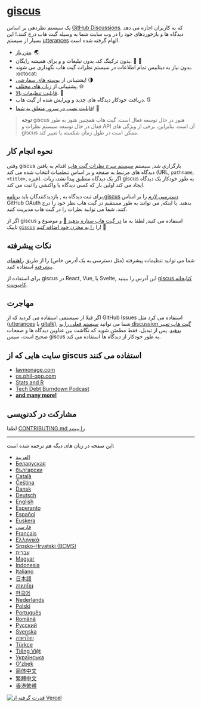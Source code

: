 # [giscus][giscus]

یک سیستم نظردهی بر اساس [GitHub Discussions][discussions]. که به کاربران اجازه می دهد دیدگاه ها و بازخوردهای خود را در وب سایت شما به وسیله گیت هاب درج کنند.! این بسیار از سیستم [utterances][utterances] الهام گرفته شده است.

- [متن باز][repo]. 🌏
- بدون ترکینگ کد، بدون تبلیغات و و برای همیشه رایگان. 📡 🚫
- بدون نیاز به دیتابیس تمام اطلاعات در سیستم نظرات گیت هاب نگهداری می شوند. :octocat:
- پشتیبانی از [پوسته های سفارشی][creating-custom-themes]! 🌗
- پشتیبانی از [زبان های مختلف][multiple-languages]. 🌐
- [قابلیت تنظیمات بالا][advanced-usage]. 🔧
- دریافت خودکار دیدگاه های جدید و ویرایش شده از گیت هاب. 🔃
- [قابلیت نصب در سرور متعلق به شما][self-hosting]! 🤳

> **توجه**
> giscus هنوز در حال توسعه فعال است. گیت هاب همچنین هنوز به طور فعال در حال توسعه سیستم نظرات و API آن است. بنابراین، برخی از ویژگی های giscus ممکن است در طول زمان شکسته یا تغییر کند.

## نحوه انجام کار

وقتی giscus بارگزاری شد, سیستم [سیستم سرچ نظرات گیت هاب][search-api] اقدام به یافتن دیدگاه های مرتبط به صفحه و بر اساس تنظمیات انتخاب شده می کند (URL, `pathname`, `<title>`, غیره). اگر یک دیدگاه منطبق پیدا نشد، ربات giscus به طور خودکار یک دیدگاه ایجاد می کند اولین بار که کسی دیدگاه یا واکنشی را ثبت می کند.

برای ثبت  دیدگاه به , بازدیدکنندگان باید [برنامه giscus][giscus-app] [دسترسی لازم][authorization] را بر اساس GitHub OAuth بدهند. یا اینکه, می توانند به طور مستقیم در گیت هاب نظر خود را درج کنند. شما می توانید نظرات را در گیت هاب مدیریت کنید.

[giscus]: https://giscus.app/fa
[discussions]: https://docs.github.com/en/discussions
[utterances]: https://github.com/utterance/utterances
[repo]: https://github.com/giscus/giscus
[advanced-usage]: https://github.com/giscus/giscus/blob/main/ADVANCED-USAGE.md
[creating-custom-themes]: https://github.com/giscus/giscus/blob/main/ADVANCED-USAGE.md#data-theme
[multiple-languages]: https://github.com/giscus/giscus/blob/main/CONTRIBUTING.md#adding-localizations
[self-hosting]: https://github.com/giscus/giscus/blob/main/SELF-HOSTING.md
[search-api]: https://docs.github.com/en/graphql/guides/using-the-graphql-api-for-discussions#search
[giscus-app]: https://github.com/apps/giscus
[authorization]: https://docs.github.com/en/developers/apps/identifying-and-authorizing-users-for-github-apps

<!-- configuration -->

اگر از giscus استفاده می کنید, لطفا به ما [در گیت هاب ستاره بدهید 🌟][repo] و موضوع و تاپیک [`giscus`][giscus-topic] را [را به مخزن خود اضافه کنید][topic-howto]! 🎉

## نکات پیشرفته

شما می توانید تنظیمات پیشرفته (مثل دسترسی به یک آدرس خاص) را از طریق  [راهنمای پیشرفته][advanced-usage] استفاده کنید.

برای استفاده از giscus در React, Vue, یا Svelte, این آدرس را ببینید [giscus کتابخانه کامپوننت][giscus-component].

## مهاجرت

اگر قبلا از سیستمی استفاده می کردید که از GitHub Issues استفاده می کرد مثل ([utterances][utterances] یا [gitalk][gitalk]), شما می توانید [سیستم فعلی را به discussion گیت هاب تغییر بدهید][convert]. پس از تبدیل، فقط مطمئن شوید که نگاشت بین عناوین دیدگاه ها و صفحات صحیح است، سپس giscus به طور خودکار از دیدگاه ها استفاده می کند.

## سایت هایی که از giscus استفاده می کنند

- [laymonage.com][laymonage-website]
- [os.phil-opp.com][os-phil-opp]
- [Stats and R][statsandr]
- [Tech Debt Burndown Podcast][techdebtburndown]
- [**and many more!**][giscus-topic]

## مشارکت در کدنویسی

لطفا [CONTRIBUTING.md را ببینید][contributing]

[giscus-component]: https://github.com/giscus/giscus-component
[repo]: https://github.com/giscus/giscus
[giscus-topic]: https://github.com/topics/giscus
[topic-howto]: https://docs.github.com/en/github/administering-a-repository/classifying-your-repository-with-topics
[advanced-usage]: https://github.com/giscus/giscus/blob/main/ADVANCED-USAGE.md
[utterances]: https://github.com/utterance/utterances
[gitalk]: https://github.com/gitalk/gitalk
[convert]: https://docs.github.com/en/discussions/managing-discussions-for-your-community/moderating-discussions#converting-an-issue-to-a-discussion
[laymonage-website]: https://laymonage.com/posts/giscus
[os-phil-opp]: https://os.phil-opp.com
[statsandr]: https://statsandr.com
[techdebtburndown]: https://techdebtburndown.com
[contributing]: https://github.com/giscus/giscus/blob/main/CONTRIBUTING.md

<!-- end -->

---

این صفحه در زبان های دیگه هم ترجمه شده است:

- [&lrm;العربية](README.ar.md)
- [Беларуская](README.be.md)
- [български](README.bg.md)
- [Català](README.ca.md)
- [Čeština](README.cs.md)
- [Dansk](README.da.md)
- [Deutsch](README.de.md)
- [English](README.md)
- [Esperanto](README.eo.md)
- [Español](README.es.md)
- [Euskera](README.eu.md)
- [فارسی](README.fa.md)
- [Français](README.fr.md)
- [Ελληνικά](README.gr.md)
- [Srpsko-Hrvatski (BCMS)](README.hbs.md)
- [עברית](README.he.md)
- [Magyar](README.hu.md)
- [Indonesia](README.id.md)
- [Italiano](README.it.md)
- [日本語](README.ja.md)
- [ភាសាខ្មែរ](README.kh.md)
- [한국어](README.ko.md)
- [Nederlands](README.nl.md)
- [Polski](README.pl.md)
- [Português](README.pt.md)
- [Română](README.ro.md)
- [Русский](README.ru.md)
- [Svenska](README.sv.md)
- [ภาษาไทย](README.th.md)
- [Türkçe](README.tr.md)
- [Tiếng Việt](README.vi.md)
- [Українська](README.uk.md)
- [O'zbek](README.uz.md)
- [简体中文](README.zh-CN.md)
- [繁體中文](README.zh-TW.md)
- [香港繁體](README.zh-HK.md)

[![قدرت گرفته از Vercel](public/powered-by-vercel.svg)][vercel]

[vercel]: https://vercel.com/?utm_source=giscus&utm_campaign=oss
